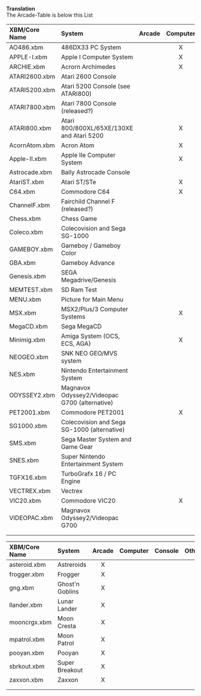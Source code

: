 **Translation**  
The Arcade-Table is below this List  
  
| XBM/Core Name | System | Arcade | Computer | Console | Other | Utility |
| :--- | :--- | :---: | :---: | :---: | :---: | :---: |
| AO486.xbm | 486DX33 PC System |  | X |  |  |  |
| APPLE-I.xbm | Apple I Computer System|  | X |  |  |  |
| ARCHIE.xbm | Acrorn Archimedes | | X |  |  |  |
| ATARI2600.xbm | Atari 2600 Console |  |  | X |  |  |
| ATARI5200.xbm | Atari 5200 Console (see ATARI800) |  |  | X |  |  |
| ATARI7800.xbm | Atari 7800 Console (released?) |  |  | X |  |  |
| ATARI800.xbm | Atari 800/800XL/65XE/130XE and Atari 5200 |  | X | X |  |  |
| AcornAtom.xbm  | Acron Atom |  | X |  |  |  |
| Apple-II.xbm | Apple IIe Computer System |  | X |  |  |  |
| Astrocade.xbm | Bally Astrocade Console |  |  | X |  |  |
| AtariST.xbm | Atari ST/STe |  | X |  |  |  |
| C64.xbm  | Commodore C64 |  | X |  |  |  |
| ChannelF.xbm | Fairchild Channel F (released?) |  |  | X |  |  |
| Chess.xbm | Chess Game |  |  |  | X |  |
| Coleco.xbm | Colecovision and Sega SG-1000 |  |  | X |  |  |
| GAMEBOY.xbm | Gameboy / Gameboy Color |  |  | X |  |  |
| GBA.xbm  | Gameboy Advance |  |  | X |  |  |
| Genesis.xbm | SEGA Megadrive/Genesis |  |  | X |  |  |
| MEMTEST.xbm | SD Ram Test |  |  |  |  | X |
| MENU.xbm | Picture for Main Menu |  |  |  |  |  |
| MSX.xbm | MSX2/Plus/3 Computer Systems |  | X |  |  |  |
| MegaCD.xbm | Sega MegaCD |  |  | X |  |  |
| Minimig.xbm | Amiga System (OCS, ECS, AGA) |  | X |  |  |  |
| NEOGEO.xbm | SNK NEO GEO/MVS system |  |  | X |  |  |
| NES.xbm | Nintendo Entertainment System |  |  | X |  |  |
| ODYSSEY2.xbm | Magnavox Odyssey2/Videopac G700 (alternative) |  |  | X |  |  |
| PET2001.xbm  | Commodore PET2001 |  | X |  |  |  |
| SG1000.xbm | Colecovision and Sega SG-1000 (alternative) |  |  | X |  |  |
| SMS.xbm  | Sega Master System and Game Gear |  |  | X |  |  |
| SNES.xbm | Super Nintendo Entertainment System |  |  | X |  |  |
| TGFX16.xbm | TurboGrafx 16 / PC Engine |  |  | X |  |  |
| VECTREX.xbm | Vectrex |  |  | X |  |  |
| VIC20.xbm  | Commodore VIC20 |  | X |  |  |  |
| VIDEOPAC.xbm | Magnavox Odyssey2/Videopac G700 |  |  |  |  |  |
|  |  |  |  |  |  |  |
|  |  |  |  |  |  |  |
  
| XBM/Core Name | System | Arcade | Computer | Console | Other | Utility |
| :--- | :--- | :---: | :---: | :---: | :---: | :---: |
| asteroid.xbm | Astreroids | X |  |  |  |  |
| frogger.xbm  | Frogger | X |  |  |  |  |
| gng.xbm | Ghost'n Goblins | X |  |  |  |  |
| llander.xbm | Lunar Lander | X |  |  |  |  |
| mooncrgx.xbm | Moon Cresta | X |  |  |  |  |
| mpatrol.xbm | Moon Patrol | X |  |  |  |  |
| pooyan.xbm  | Pooyan | X |  |  |  |  |
| sbrkout.xbm  | Super Breakout | X |  |  |  |  |
| zaxxon.xbm | Zaxxon | X |  |  |  |  |
|  |  |  |  |  |  |  |
|  |  |  |  |  |  |  |
